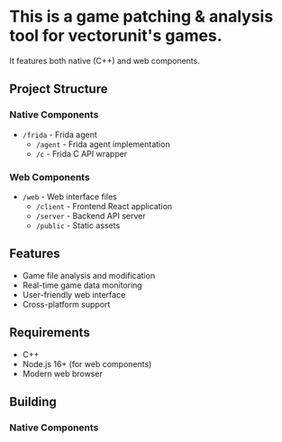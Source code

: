 # This is a game patching & analysis tool for vectorunit's games. 

It features both native (C++) and web components.

## Project Structure

### Native Components
- `/frida` - Frida agent
  - `/agent` - Frida agent implementation
  - `/c` - Frida C API wrapper

### Web Components
- `/web` - Web interface files
  - `/client` - Frontend React application
  - `/server` - Backend API server
  - `/public` - Static assets

## Features
- Game file analysis and modification
- Real-time game data monitoring
- User-friendly web interface
- Cross-platform support

## Requirements
- C++
- Node.js 16+ (for web components)
- Modern web browser

## Building

### Native Components




